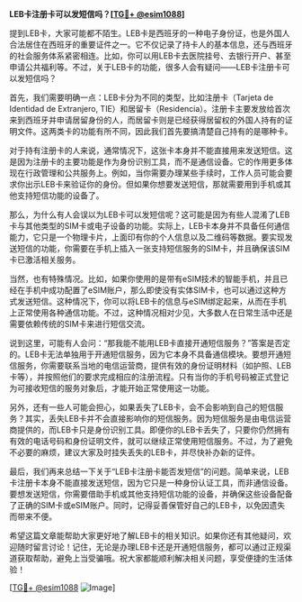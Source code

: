 **LEB卡注册卡可以发短信吗？[[TG💪+ @esim1088](https://t.me/s/esim1088)]**

提到LEB卡，大家可能都不陌生。LEB卡是西班牙的一种电子身份证，也是外国人合法居住在西班牙的重要证件之一。它不仅记录了持卡人的基本信息，还与西班牙的社会服务体系紧密相连。比如，你可以用LEB卡去医院挂号、去银行开户、甚至申请公共福利等。不过，关于LEB卡的功能，很多人会有疑问——LEB卡注册卡可以发短信吗？

首先，我们需要明确一点：LEB卡分为不同的类型，比如注册卡（Tarjeta de Identidad de Extranjero, TIE）和居留卡（Residencia）。注册卡主要发放给首次来到西班牙并申请居留身份的人，而居留卡则是已经获得居留权的外国人持有的证明文件。这两类卡的功能有所不同，因此我们首先要搞清楚自己持有的是哪种卡。

对于持有注册卡的人来说，通常情况下，这张卡本身并不能直接用来发送短信。这是因为注册卡的主要功能是作为身份识别工具，而不是通信设备。它的作用更多体现在行政管理和公共服务上。例如，当你需要办理某些手续时，工作人员可能会要求你出示LEB卡来验证你的身份。但如果你想要发送短信，那就需要用到手机或其他支持短信功能的设备了。

那么，为什么有人会误以为LEB卡可以发短信呢？这可能是因为有些人混淆了LEB卡与其他类型的SIM卡或电子设备的功能。实际上，LEB卡本身并不具备任何通信能力，它只是一个物理卡片，上面印有你的个人信息以及二维码等数据。要实现发送短信的功能，你需要在手机上插入一张支持短信服务的SIM卡，并且确保该SIM卡已激活相关服务。

当然，也有特殊情况。比如，如果你使用的是带有eSIM技术的智能手机，并且已经在手机中成功配置了eSIM账户，那么即使没有实体SIM卡，也可以通过这种方式发送短信。这种情况下，你可以将LEB卡的信息与eSIM绑定起来，从而在手机上正常使用各种通信功能。不过，这种情况相对少见，大多数人在日常生活中还是需要依赖传统的SIM卡来进行短信交流。

说到这里，可能有人会问：“那我能不能用LEB卡直接开通短信服务？”答案是否定的。LEB卡无法单独用于开通短信服务，因为它本身不具备通信模块。要想开通短信服务，你需要联系当地的电信运营商，提供有效的身份证明材料（如护照、LEB卡等），并按照他们的要求完成相应的注册流程。只有当你的手机号码被正式登记为可接收短信的服务对象后，才能开始正常使用这一功能。

另外，还有一些人可能会担心，如果丢失了LEB卡，会不会影响到自己的短信服务？其实，丢失LEB卡并不会直接影响你的短信服务。因为短信服务是由电信运营商提供的，而LEB卡只是身份识别工具。即便你的LEB卡丢失了，只要你仍然拥有有效的电话号码和身份证明文件，就可以继续正常使用短信服务。不过，为了避免不必要的麻烦，建议大家及时挂失丢失的LEB卡，并尽快补办新的证件。

最后，我们再来总结一下关于“LEB卡注册卡能否发短信”的问题。简单来说，LEB卡注册卡本身不能直接发送短信，因为它只是一种身份认证工具，而非通信设备。要想发送短信，你需要借助手机或其他支持短信功能的设备，并确保这些设备配备了正确的SIM卡或eSIM账户。同时，记得妥善保管好自己的LEB卡，以免因遗失而带来不便。

希望这篇文章能帮助大家更好地了解LEB卡的相关知识。如果你还有其他疑问，欢迎随时留言讨论！记住，无论是办理LEB卡还是开通短信服务，都可以通过正规渠道获取帮助，避免上当受骗哦。祝大家都能顺利解决相关问题，享受便捷的生活体验！

[[TG💪+ @esim1088](https://t.me/s/esim1088) ![Image](https://i.postimg.cc/4NQfJmqS/Snipaste-2025-05-13-00-14-12.png)]